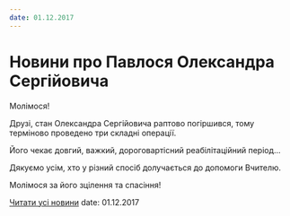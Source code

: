 ```yaml
---
date: 01.12.2017
---
```

# Новини про Павлося Олександра Сергійовича

Молімося!

Друзі, стан Олександра Сергійовича раптово погіршився, тому терміново проведено три складні операції.

Його чекає довгий, важкий, дороговартісний реабілітаційний період...

Дякуємо усім, хто у різний спосіб долучається до допомоги Вчителю.

Молімося за його зцілення та спасіння!

[Читати усі новини](/news)
date: 01.12.2017
